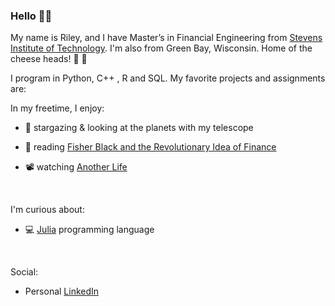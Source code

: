 ### Hello :raising_hand_man: 

My name is Riley, and I have Master’s in Financial Engineering from [Stevens Institute of Technology](https://https://www.stevens.edu/). I'm also from Green Bay, Wisconsin. Home of the cheese heads!  :cheese: :football: 

I program in Python, C++ , R and SQL. My favorite projects and assignments are:



In my freetime, I enjoy:

- :telescope: stargazing & looking at the planets with my telescope

- :open_book: reading [Fisher Black and the Revolutionary Idea of Finance](Book-Fisher_Black_and_the_Revolutionary_Idea_of_Finance.jpg)

- :film_projector: watching [Another Life](https://www.netflix.com/title/80236236)

<br/>

I'm curious about:  
- :computer: [Julia](https://julialang.org/) programming language

<br/>

Social: 
- Personal [LinkedIn](https://www.linkedin.com/in/riley-heiman-50717814b/)

